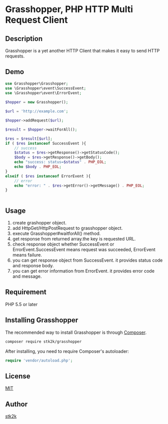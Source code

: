 Grasshopper, PHP HTTP Multi Request Client
=======================

## Description

Grasshopper is a yet another HTTP Client that makes it easy to send HTTP
requests.


## Demo

```php
use Grasshopper\Grasshopper;
use \Grasshopper\event\SuccessEvent;
use \Grasshopper\event\ErrorEvent;
 
$hopper = new Grasshopper();

$url = 'http://example.com';

$hopper->addRequest($url);

$result = $hopper->waitForAll();

$res = $result[$url];
if ( $res instanceof SuccessEvent ){
    // success
    $status = $res->getResponse()->getStatusCode();
    $body = $res->getResponse()->getBody();
    echo "success: status=$status" . PHP_EOL;
    echo $body . PHP_EOL;
}
elseif ( $res instanceof ErrorEvent ){
    // error
    echo "error: " . $res->getError()->getMessage() . PHP_EOL;
}
 
```

## Usage

1. create grashopper object.
2. add HttpGet/HttpPostRequest to grasshopper object.
3. execute Grasshopper#waitforAll() method.
4. get response from returned array.the key is requested URL.
5. check response object whether SuccessEvent or ErrorEvent.SuccessEvent means request was succeeded, ErrorEvent means failure.
6. you can get response object from SuccessEvent. it provides status code and response body.
7. you can get error information from ErrorEvent. it provides error code and message.

## Requirement

PHP 5.5 or later

## Installing Grasshopper

The recommended way to install Grasshopper is through
[Composer](http://getcomposer.org).

```bash
composer require stk2k/grasshopper
```

After installing, you need to require Composer's autoloader:

```php
require 'vendor/autoload.php';
```

## License
[MIT](https://github.com/stk2k/grasshopper/blob/master/LICENSE)

## Author

[stk2k](https://github.com/stk2k)